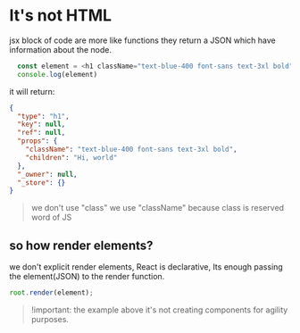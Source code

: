 # It's not HTML
jsx block of code are more like functions they return a JSON which have information about the node.

```js
  const element = <h1 className="text-blue-400 font-sans text-3xl bold">Hi, world</h1>
  console.log(element)
```

it will return: 

```json
{
  "type": "h1",
  "key": null,
  "ref": null,
  "props": {
    "className": "text-blue-400 font-sans text-3xl bold",
    "children": "Hi, world"
  },
  "_owner": null,
  "_store": {}
}
```
> we don't use "class" we use "className" because class is reserved word of JS

## so how render elements? 
we don't explicit render elements, React is declarative, Its enough passing the element(JSON) to the render function.

```js
root.render(element);  
```

> !important: the example above it's not creating components for agility purposes.